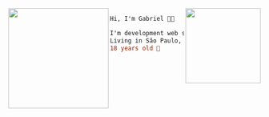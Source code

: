 

  <img align="right" height="150" src="https://media.giphy.com/media/vvcvtGPa4hSiN4TgeY/giphy.gif"/>
<img align="left" height="200" src="https://media.giphy.com/media/ao9DUiTKH60XS/giphy.gif"/>

```diff
Hi, I'm Gabriel 👩‍💻

I'm development web student 📚
Living in São Paulo, Brazil 🏠
18 years old 👨
